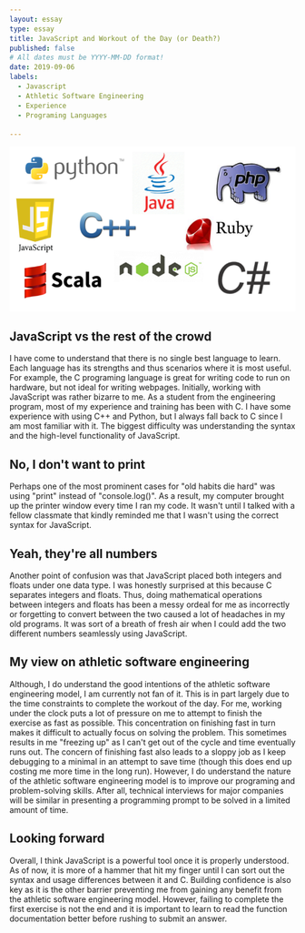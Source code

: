 ```yaml
---
layout: essay
type: essay
title: JavaScript and Workout of the Day (or Death?)
published: false
# All dates must be YYYY-MM-DD format!
date: 2019-09-06
labels:
  - Javascript
  - Athletic Software Engineering
  - Experience
  - Programing Languages
  
---
```

<img class="ui image" src="../images/lang.png">

## JavaScript vs the rest of the crowd

I have come to understand that there is no single best language to learn. Each language has its strengths and thus scenarios where it is most useful. For example, the C programing language is great for writing code to run on hardware, but not ideal for writing webpages. Initially, working with JavaScript was rather bizarre to me. As a student from the engineering program, most of my experience and training has been with C. I have some experience with using C++ and Python, but I always fall back to C since I am most familiar with it. The biggest difficulty was understanding the syntax and the high-level functionality of JavaScript. 

## No, I don't want to print

Perhaps one of the most prominent cases for "old habits die hard" was using "print" instead of "console.log()". As a result, my computer brought up the printer window every time I ran my code. It wasn't until I talked with a fellow classmate that kindly reminded me that I wasn't using the correct syntax for JavaScript.  

## Yeah, they're all numbers

Another point of confusion was that JavaScript placed both integers and floats under one data type. I was honestly surprised at this because C separates integers and floats. Thus, doing mathematical operations between integers and floats has been a messy ordeal for me as incorrectly or forgetting to convert between the two caused a lot of headaches in my old programs. It was sort of a breath of fresh air when I could add the two different numbers seamlessly using JavaScript.

## My view on athletic software engineering

Although, I do understand the good intentions of the athletic software engineering model, I am currently not fan of it. This is in part largely due to the time constraints to complete the workout of the day. For me, working under the clock puts a lot of pressure on me to attempt to finish the exercise as fast as possible. This concentration on finishing fast in turn makes it difficult to actually focus on solving the problem. This sometimes results in me "freezing up" as I can't get out of the cycle and time eventually runs out. The concern of finishing fast also leads to a sloppy job as I keep debugging to a minimal in an attempt to save time (though this does end up costing me more time in the long run). However, I do understand the nature of the athletic software engineering model is to improve our programing and problem-solving skills. After all, technical interviews for major companies will be similar in presenting a programming prompt to be solved in a limited amount of time.

## Looking forward

Overall, I think JavaScript is a powerful tool once it is properly understood. As of now, it is more of a hammer that hit my finger until I can sort out the syntax and usage differences between it and C. Building confidence is also key as it is the other barrier preventing me from gaining any benefit from the athletic software engineering model. However, failing to complete the first exercise is not the end and it is important to learn to read the function documentation better before rushing to submit an answer.
